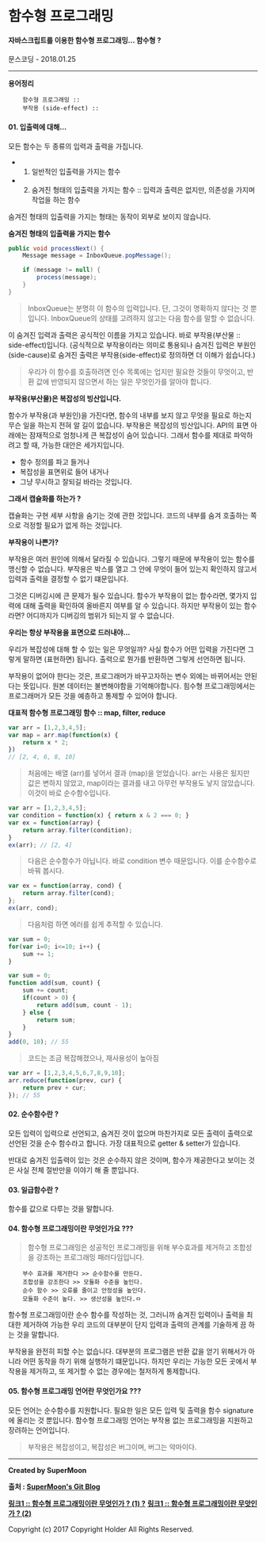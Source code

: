 
# 함수형 프로그래밍

#### 자바스크립트를 이용한 함수형 프로그래밍... 함수형 ?

<div class="pull-right"> 문스코딩 - 2018.01.25 </div>

---

**용어정리**
```
    함수형 프로그래밍 ::
    부작용 (side-effect) ::
```

#### 01. 입출력에 대해...

모든 함수는 두 종류의 입력과 출력을 가집니다.

- 1. 일반적인 입출력을 가지는 함수
- 2. 숨겨진 형태의 입출력을 가지는 함수 :: 입력과 출력은 없지만, 의존성을 가지며 작업을 하는 함수

숨겨진 형태의 입출력을 가지는 형태는 동작이 외부로 보이지 않습니다.

**숨겨진 형태의 입출력을 가지는 함수**
```java
public void processNext() {
    Message message = InboxQueue.popMessage();

    if (message != null) {
        process(message);
    }
}
```

> InboxQueue는 분명히 이 함수의 입력입니다. 단, 그것이 명확하지 않다는 것 뿐입니다.
> InboxQueue의 상태를 고려하지 않고는 다음 함수를 말할 수 없습니다.

이 숨겨진 입력과 출력은 공식적인 이름을 가지고 있습니다.
바로 부작용(부산물 :: side-effect)입니다.
(공식적으로 부작용이라는 의미로 통용되나 숨겨진 입력은 부원인(side-cause)로 숨겨진 출력은 부작용(side-effect)로 정의하면 더 이해가 쉽습니다.)

> 우리가 이 함수를 호출하려면 인수 목록에는 업지만 필요한 것들이 무엇이고,
> 반환 값에 반영되지 않으면서 하는 일은 무엇인가를 알아야 합니다.

**부작용(부산물)은 복잡성의 빙산입니다.**

함수가 부작용(과 부원인)을 가진다면, 함수의 내부를 보지 않고 무엇을 필요로 하는지 무슨 일을 하는지 전혀 알 길이 없습니다.
부작용은 복잡성의 빙산입니다. API의 표면 아래에는 잠재적으로 엄청나게 큰 복잡성이 숨어 있습니다.
그래서 함수를 제대로 파악하려고 할 때, 가능한 대안은 세가지입니다.

- 함수 정의를 파고 들거나
- 복잡성을 표면위로 들어 내거나
- 그냥 무시하고 잘되길 바라는 것입니다.

**그래서 캡슐화를 하는가 ?**

캡슐화는 구현 세부 사항을 숨기는 것에 관한 것입니다.
코드의 내부를 숨겨 호출하는 쪽으로 걱정할 필요가 없게 하는 것입니다.

**부작용이 나쁜가?**

부작용은 여러 원인에 의해서 달라질 수 있습니다.
그렇기 때문에 부작용이 있는 함수를 맹신할 수 없습니다.
부작용은 박스를 열고 그 안에 무엇이 들어 있는지 확인하지 않고서 입력과 출력을 결정할 수 없기 떄문입니다.

그것은 디버깅시에 큰 문제가 될수 있습니다.
함수가 부작용이 없는 함수라면, 몇가지 입력에 대해 출력을 확인하여 올바른지 여부를 알 수 있습니다.
하지만 부작용이 있는 함수라면? 어디까지가 디버깅의 범위가 되는지 알 수 없습니다.

**우리는 항상 부작용을 표면으로 드러내야...**

우리가 복잡성에 대해 할 수 있는 일은 무엇일까?
사실 함수가 어떤 입력을 가진다면 그렇게 말하면 (표현하면) 됩니다.
출력으로 뭔가를 반환하면 그렇게 선언하면 됩니다.

부작용이 없어야 한다는 것은, 프로그래머가 바꾸고자하는 변수 외에는 바뀌어서는 안된다는 뜻입니다.
원본 데이터는 불변해야함을 기억해야합니다.
힘수형 프로그래밍에서는 프로그래머가 모든 것을 예층하고 통제할 수 있어야 합니다.

**대표적 함수형 프로그래밍 함수 :: map, filter, reduce**

```js
var arr = [1,2,3,4,5];
var map = arr.map(function(x) {
    return x * 2;
})
// [2, 4, 6, 8, 10]
```

> 처음에는 배열 (arr)를 넣어서 결과 (map)을 얻었습니다.
> arr는 사용은 됬지만 값은 변하지 않았고, map이라는 결과를 내고 아무런 부작용도 낳지 않았습니다.
> 이것이 바로 순수함수입니다.

```js
var arr = [1,2,3,4,5];
var condition = function(x) { return x & 2 === 0; }
var ex = function(array) {
    return array.filter(condition);
}
ex(arr); // [2, 4]
```

> 다음은 순수함수가 아닙니다. 바로 condition 변수 때문입니다. 이를 순수함수로 바꿔 봅시다.

```js
var ex = function(array, cond) {
    return array.filter(cond);
};
ex(arr, cond);
```

> 다음처럼 하면 에러를 쉽게 추적할 수 있습니다.

```js
var sum = 0;
for(var i=0; i<=10; i++) {
    sum += 1;
}

var sum = 0;
function add(sum, count) {
    sum += count;
    if(count > 0) {
        return add(sum, count - 1);
    } else {
        return sum;
    }
}
add(0, 10); // 55
```

> 코드는 조금 복잡해졌으나, 재사용성이 높아짐

```js
var arr = [1,2,3,4,5,6,7,8,9,10];
arr.reduce(function(prev, cur) {
    return prev + cur;
}); // 55
```

#### 02. 순수함수란 ?

모든 입력이 입력으로 선언되고, 숨겨진 것이 없으며
마찬가지로 모든 출력이 출력으로 선언된 것을 순수 함수라고 합니다.
가장 대표적으로 getter & setter가 있습니다.

반대로 숨겨진 입출력이 있는 것은 순수하지 않은 것이며,
함수가 제공한다고 보이는 것은 사실 전체 절반만을 이야기 해 줄 뿐입니다.

#### 03. 일급함수란 ?

함수를 값으로 다루는 것을 말합니다.


#### 04. 함수형 프로그래밍이란 무엇인가요 ???

> 함수형 프로그래밍은 성공적인 프로그래밍을 위해 부수효과를 제거하고 조합성을 강조하는 프로그래밍 패러다임입니다.

```
    부수 효과를 제거한다 >> 순수함수를 만든다.
    조합성을 강조한다 >> 모듈화 수준을 높인다.
    순수 함수 >> 오류를 줄이고 안정성을 높인다.
    모듈화 수준이 높다. >> 생산성을 높인다.ㅁ
```

함수형 프로그래밍이란 순수 함수를 작성하는 것, 그러니까 숨겨진 입력이나 출력을 최대한 제거하여
가능한 우리 코드의 대부분이 단지 입력과 출력의 관계를 기술하게 끔 하는 것을 말합니다.

부작용을 완전히 피할 수는 없습니다.
대부분의 프로그램은 반환 값을 얻기 위해서가 아니라 어떤 동작을 하기 위해 실행하기 떄문입니다.
하지만 우리는 가능한 모든 곳에서 부작용을 제거하고, 또 제거할 수 없는 경우에는 철저하게 통제합니다.

#### 05. 함수형 프로그래밍 언어란 무엇인가요 ???

모든 언어는 순수함수를 지원합니다.
필요한 일은 모든 입력 및 출력을 함수 signature에 올리는 것 뿐입니다.
함수형 프로그래밍 언어는 부작용 없는 프로그래밍을 지원하고 장려하는 언어입니다.

> 부작용은 복잡성이고, 복잡성은 버그이며, 버그는 악마이다.




---

**Created by SuperMoon**

**출처 : [SuperMoon's Git Blog](https://github.com/jm921106)**

**[링크1 :: 함수형 프로그래밍이란 무엇인가 ? (1) ?](https://medium.com/@jooyunghan/%ED%95%A8%EC%88%98%ED%98%95-%ED%94%84%EB%A1%9C%EA%B7%B8%EB%9E%98%EB%B0%8D%EC%9D%B4%EB%9E%80-%EB%AC%B4%EC%97%87%EC%9D%B8%EA%B0%80-fab4e960d263)**
**[링크1 :: 함수형 프로그래밍이란 무앗인가 ? (2)](https://www.zerocho.com/category/JavaScript/post/576cafb45eb04d4c1aa35078)**

Copyright (c) 2017 Copyright Holder All Rights Reserved.
